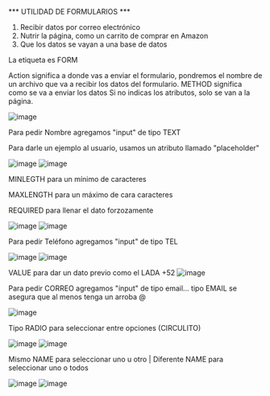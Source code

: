 *** UTILIDAD DE FORMULARIOS ***

1. Recibir datos por correo electrónico
2. Nutrir la página, como un carrito de comprar en Amazon
3. Que los datos se vayan a una base de datos

La etiqueta es FORM

Action significa a donde vas a enviar el formulario, pondremos el nombre de un archivo que va a recibir los datos del formulario.
METHOD significa como se va a enviar los datos
Si no indicas los atributos, solo se van a la página.

![image](https://user-images.githubusercontent.com/113804525/202875253-72175091-673d-4c55-bca0-f3d97da35b68.png)

Para pedir Nombre agregamos "input" de tipo TEXT

Para darle un ejemplo al usuario, usamos un atributo llamado "placeholder"

![image](https://user-images.githubusercontent.com/113804525/202875302-f7b5df0f-1087-40f6-94b7-07aebe39ebae.png)
![image](https://user-images.githubusercontent.com/113804525/202875307-bc484f20-8fcb-4df3-9284-525f9c737d56.png)

MINLEGTH para un mínimo de caracteres

MAXLENGTH para un máximo de cara caracteres

REQUIRED para llenar el dato forzozamente

![image](https://user-images.githubusercontent.com/113804525/202875436-c2486050-8c47-4d0b-8cf1-98d282072c04.png)
![image](https://user-images.githubusercontent.com/113804525/202875421-a056df82-5ac2-4b1e-814b-821fa7534a01.png)

Para pedir Teléfono agregamos "input" de tipo TEL

![image](https://user-images.githubusercontent.com/113804525/202875576-57caffc2-7039-4dfa-896f-e68d17cced21.png)
![image](https://user-images.githubusercontent.com/113804525/202875586-54ffb426-1067-4b90-af52-cace95111c8a.png)

VALUE para dar un dato previo como el LADA +52 ![image](https://user-images.githubusercontent.com/113804525/202875648-a488a42f-54ac-4342-93c1-699d88357e7d.png)

Para pedir CORREO agregamos "input" de tipo email... tipo EMAIL se asegura que al menos tenga un arroba @

![image](https://user-images.githubusercontent.com/113804525/202875731-a9f38f9c-03e7-48d6-99ff-02e8512550b4.png)

Tipo RADIO para seleccionar entre opciones (CIRCULITO)

![image](https://user-images.githubusercontent.com/113804525/202875893-6e272ad9-abb6-4b0b-9bc8-5e5cb46f8852.png)
![image](https://user-images.githubusercontent.com/113804525/202876029-537654c0-54bd-4c11-8059-7648e5b12be1.png)

Mismo NAME para seleccionar uno u otro   |    Diferente NAME para seleccionar uno o todos

![image](https://user-images.githubusercontent.com/113804525/202876000-5a85b73b-463d-40c3-9124-41d6c0a46189.png)
![image](https://user-images.githubusercontent.com/113804525/202876016-c80b06e8-4641-4372-a663-b58729aa34aa.png)



